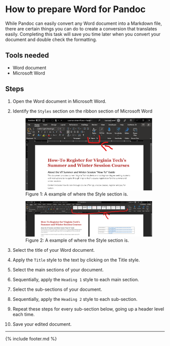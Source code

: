 # How to prepare Word for Pandoc

While Pandoc can easily convert any Word document into a Markdown file, there are certain things you can do to create a conversion that translates easily. Completing this task will save you time later when you convert your document and double check the formatting.

## Tools needed

- Word document
- Microsoft Word

## Steps

1. Open the Word document in Microsoft Word.
2. Identify the `Styles` section on the ribbon section of Microsoft Word

    <figure>
    <img src="media/ribbon.png" alt="An example of where to find the Styles ribbon.">
    <figcaption> Figure 1: A example of where the Style section is.
    </figure>

    <figure>
    <img src="media/ribbon_wide.png" alt="An example of where to find the Styles ribbon.">
    <figcaption> Figure 2: A example of where the Style section is.
    </figure>

3. Select the title of your Word document.
4. Apply the `Title` style to the text by clicking on the Title style.
5. Select the main sections of your document.
6. Sequentially, apply the `Heading 1` style to each main section.
7. Select the sub-sections of your document.
8. Sequentially, apply the `Heading 2` style to each sub-section.
9. Repeat these steps for every sub-section below, going up a header level each time.
10. Save your edited document.

---
{% include footer.md %}

